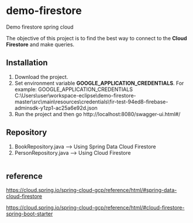 # demo-firestore
Demo firestore spring cloud

The objective of this project is to find the best way to connect to the **Cloud Firestore** and make queries.

## Installation

1. Download the project.
2. Set environment variable **GOOGLE_APPLICATION_CREDENTIALS**. 
   For example:
   GOOGLE_APPLICATION_CREDENTIALS
   C:\Users\user\workspace-eclipse\demo-firestore-master\src\main\resources\credentials\fir-test-94ed8-firebase-adminsdk-y1zp1-ac25a6e92d.json
3. Run the project and then go http://localhost:8080/swagger-ui.html#/

## Repository

1. BookRepository.java	--> Using Spring Data Cloud Firestore
2. PersonRepository.java --> Using Cloud Firestore

```java

```

## reference

https://cloud.spring.io/spring-cloud-gcp/reference/html/#spring-data-cloud-firestore

https://cloud.spring.io/spring-cloud-gcp/reference/html/#cloud-firestore-spring-boot-starter
